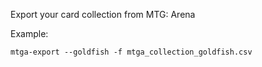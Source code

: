 Export your card collection from MTG: Arena

Example:

`mtga-export --goldfish -f mtga_collection_goldfish.csv`
